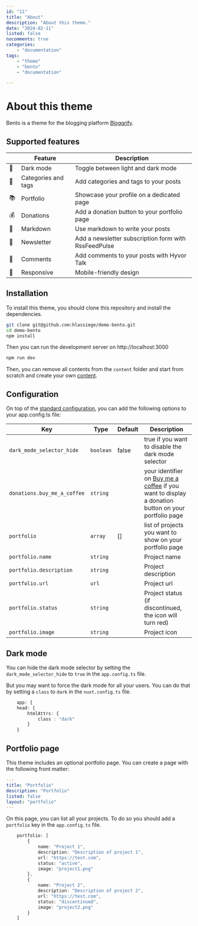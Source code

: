 ```yaml
---
id: "11"
title: "About"
description: "About this theme."
date: "2024-02-11"
listed: false
nocomments: true
categories:
    - "documentation"
tags:
    - "theme"
    - "bento"
    - "documentation"

---
```


# About this theme

Bento is a theme for the blogging platform [Bloggrify](https://bloggrify.com).


## Supported features

|| **Feature** | **Description**                              |
|---|---|----------------------------------------------|
| 🌙 | Dark mode | Toggle between light and dark mode           |
| 📖 | Categories and tags | Add categories and tags to your posts        |
| 📚 | Portfolio | Showcase your profile on a dedicated page    |
| 💰 | Donations | Add a donation button to your portfolio page |
| 📝 | Markdown | Use markdown to write your posts             |
| 📧 | Newsletter | Add a newsletter subscription form with RssFeedPulse          |
| 💬 | Comments | Add comments to your posts with Hyvor Talk   |
| 📱 | Responsive | Mobile-friendly design                       |


## Installation

To install this theme, you should clone this repository and install the dependencies.

```bash
git clone git@github.com:hlassiege/demo-bento.git
cd demo-bento
npm install
```

Then you can run the development server on http://localhost:3000

```bash
npm run dev
```

Then, you can remove all contents from the `content` folder and start from scratch and create your own [content](https://bloggrify.com/introduction/writing-pages).


## Configuration

On top of the [standard configuration](https://bloggrify.com/introduction/configuration), you can add the following options to your app.config.ts file:


| **Key**                     | **Type**  | **Default** | **Description**                                                                                                                    |
|-----------------------------|-----------|-------------|------------------------------------------------------------------------------------------------------------------------------------|
| `dark_mode_selector_hide`   | `boolean` | false       | true if you want to disable the dark mode selector                                                                                 |
| `donations.buy_me_a_coffee` | `string`  |             | your identifier on [Buy me a coffee](https://www.buymeacoffee.com) if you want to display a donation button on your portfolio page |
| `portfolio`                 | `array`   | []          | list of projects you want to show on your portfolio page                                                                           |
| `portfolio.name`            | `string`  |           | Project name                                                                                                                       |
| `portfolio.description`     | `string`  |           | Project description                                                                                                                |
| `portfolio.url`             | `url`     |           | Project url                                                                                                                        |
| `portfolio.status`          | `string`  |           | Project status (if discontinued, the icon will turn red)                                                                           |
| `portfolio.image`           | `string`  |           | Project icon                                                                                                                    |

## Dark mode 

You can hide the dark mode selector by setting the `dark_mode_selector_hide` to `true` in the `app.config.ts` file.

But you may want to force the dark mode for all your users. You can do that by setting a `class` to `dark` in the `nuxt.config.ts` file.

```typescript
    app: {
    head: {
        htmlAttrs: {
            class : "dark"
        }
    }
```

## Portfolio page

This theme includes an optional portfolio page. 
You can create a page with the following front matter: 
    
```yaml
---
title: "Portfolio"
description: "Portfolio"
listed: false
layout: "portfolio"
---
```

On this page, you can list all your projects. To do so you should add a `portfolio` key in the `app.config.ts` file.

```typescript
    portfolio: [
        {
            name: "Project 1",
            description: "Description of project 1",
            url: "https://test.com",
            status: "active",
            image: "project1.png"
        },
        {
            name: "Project 2",
            description: "Description of project 2",
            url: "https://test.com",
            status: "discontinued",
            image: "project2.png"
        }
    ]
```
